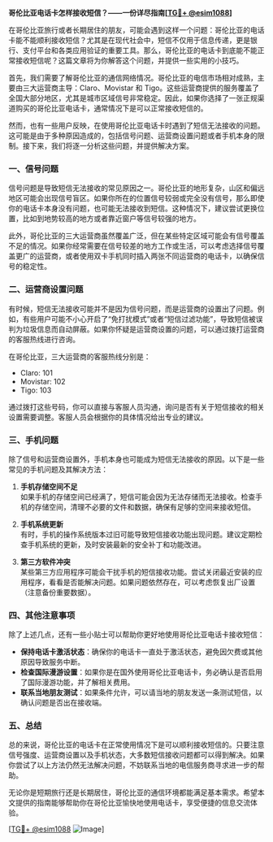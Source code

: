 **哥伦比亚电话卡怎样接收短信？——一份详尽指南[[TG💪+ @esim1088](https://t.me/s/esim1088)]**

在哥伦比亚旅行或者长期居住的朋友，可能会遇到这样一个问题：哥伦比亚的电话卡能不能顺利接收短信？尤其是在现代社会中，短信不仅用于信息传递，更是银行、支付平台和各类应用验证的重要工具。那么，哥伦比亚的电话卡到底能不能正常接收短信呢？这篇文章将为你解答这个问题，并提供一些实用的小技巧。

首先，我们需要了解哥伦比亚的通信网络情况。哥伦比亚的电信市场相对成熟，主要由三大运营商主导：Claro、Movistar 和 Tigo。这些运营商提供的服务覆盖了全国大部分地区，尤其是城市区域信号非常稳定。因此，如果你选择了一张正规渠道购买的哥伦比亚电话卡，通常情况下是可以正常接收短信的。

然而，也有一些用户反映，在使用哥伦比亚电话卡时遇到了短信无法接收的问题。这可能是由于多种原因造成的，包括信号问题、运营商设置问题或者手机本身的限制。接下来，我们将逐一分析这些问题，并提供解决方案。

### 一、信号问题

信号问题是导致短信无法接收的常见原因之一。哥伦比亚的地形复杂，山区和偏远地区可能会出现信号盲区。如果你所在的位置信号较弱或完全没有信号，那么即使你的电话卡本身没有问题，也可能无法接收到短信。这种情况下，建议尝试更换位置，比如到地势较高的地方或者靠近窗户等信号较强的地方。

此外，哥伦比亚的三大运营商虽然覆盖广泛，但在某些特定区域可能会有信号覆盖不足的情况。如果你经常需要在信号较差的地方工作或生活，可以考虑选择信号覆盖更广的运营商，或者使用双卡手机同时插入两张不同运营商的电话卡，以确保信号的稳定性。

### 二、运营商设置问题

有时候，短信无法接收可能并不是因为信号问题，而是运营商的设置出了问题。例如，有些用户可能不小心开启了“免打扰模式”或者“短信过滤功能”，导致短信被误判为垃圾信息而自动屏蔽。如果你怀疑是运营商设置的问题，可以通过拨打运营商的客服热线进行咨询。

在哥伦比亚，三大运营商的客服热线分别是：

- Claro: 101
- Movistar: 102
- Tigo: 103

通过拨打这些号码，你可以直接与客服人员沟通，询问是否有关于短信接收的相关设置需要调整。客服人员会根据你的具体情况给出专业的建议。

### 三、手机问题

除了信号和运营商设置外，手机本身也可能成为短信无法接收的原因。以下是一些常见的手机问题及其解决方法：

1. **手机存储空间不足**  
   如果手机的存储空间已经满了，短信可能会因为无法存储而无法接收。检查手机的存储空间，清理不必要的文件和数据，确保有足够的空间来接收短信。

2. **手机系统更新**  
   有时，手机的操作系统版本过旧可能导致短信接收功能出现问题。建议定期检查手机系统的更新，及时安装最新的安全补丁和功能改进。

3. **第三方软件冲突**  
   某些第三方应用程序可能会干扰手机的短信接收功能。尝试关闭最近安装的应用程序，看看是否能解决问题。如果问题依然存在，可以考虑恢复出厂设置（注意备份重要数据）。

### 四、其他注意事项

除了上述几点，还有一些小贴士可以帮助你更好地使用哥伦比亚电话卡接收短信：

- **保持电话卡激活状态**：确保你的电话卡一直处于激活状态，避免因欠费或其他原因导致服务中断。
- **检查国际漫游设置**：如果你是在国外使用哥伦比亚电话卡，务必确认是否启用了国际漫游功能，并了解相关费用。
- **联系当地朋友测试**：如果条件允许，可以请当地的朋友发送一条测试短信，以确认问题是否出在接收端。

### 五、总结

总的来说，哥伦比亚的电话卡在正常使用情况下是可以顺利接收短信的。只要注意信号强度、运营商设置以及手机状态，大多数短信接收问题都可以得到解决。如果你尝试了以上方法仍然无法解决问题，不妨联系当地的电信服务商寻求进一步的帮助。

无论你是短期旅行还是长期居住，哥伦比亚的通信环境都能满足基本需求。希望本文提供的指南能够帮助你在哥伦比亚愉快地使用电话卡，享受便捷的信息交流体验。

[[TG💪+ @esim1088](https://t.me/s/esim1088) ![Image](https://i.postimg.cc/4NQfJmqS/Snipaste-2025-05-13-00-14-12.png)]